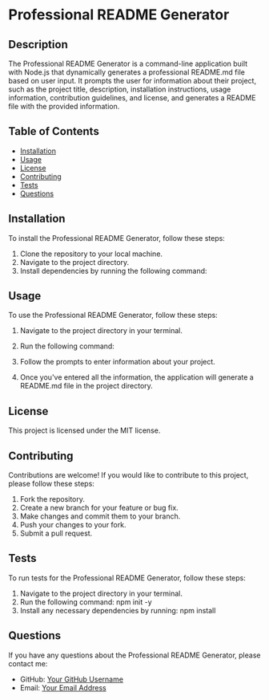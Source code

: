
# Professional README Generator

## Description

The Professional README Generator is a command-line application built with Node.js that dynamically generates a professional README.md file based on user input. It prompts the user for information about their project, such as the project title, description, installation instructions, usage information, contribution guidelines, and license, and generates a README file with the provided information.

## Table of Contents

- [Installation](#installation)
- [Usage](#usage)
- [License](#license)
- [Contributing](#contributing)
- [Tests](#tests)
- [Questions](#questions)

## Installation

To install the Professional README Generator, follow these steps:

1. Clone the repository to your local machine.
2. Navigate to the project directory.
3. Install dependencies by running the following command:


## Usage

To use the Professional README Generator, follow these steps:

1. Navigate to the project directory in your terminal.
2. Run the following command:


3. Follow the prompts to enter information about your project.
4. Once you've entered all the information, the application will generate a README.md file in the project directory.

## License

This project is licensed under the MIT license.

## Contributing

Contributions are welcome! If you would like to contribute to this project, please follow these steps:

1. Fork the repository.
2. Create a new branch for your feature or bug fix.
3. Make changes and commit them to your branch.
4. Push your changes to your fork.
5. Submit a pull request.

## Tests

To run tests for the Professional README Generator, follow these steps:

1. Navigate to the project directory in your terminal.
2. Run the following command: npm init -y 
3. Install any necessary dependencies by running: npm install 


## Questions

If you have any questions about the Professional README Generator, please contact me:

- GitHub: [Your GitHub Username](https://github.com/Mirsad33)
- Email: [Your Email Address](mabedinoski3387@gmail.com)


